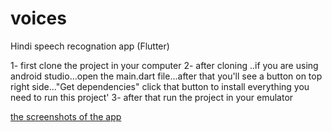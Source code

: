# voices
Hindi speech recognation app (Flutter)

1- first clone the project in your computer
2- after cloning ..if you are using android studio...open the main.dart file...after that you'll see a button on top right side..."Get dependencies" click that button to install everything you need to run this project'
3- after that run the project in your emulator

[the screenshots of the app](https://photos.google.com/share/AF1QipMLOIVHqWrm0WsDzTNeaRKxPStB3LRwAMWdQGxUiaSmzmi7460-uYZ9Jk05IYNFgg/photo/AF1QipM9EqeTzyElcStoI_Ckzs1GyCA-MAnsanS2VQmC?key=VEtyeHlJdHdTQzZJano1QkxmYXAxQWU1VVY0QmlR)
